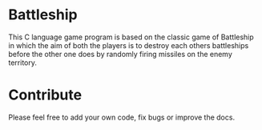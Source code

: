 # Battleship

This C language game program is based on the classic game of Battleship in which the aim of both the players is to destroy each others battleships before the other one does by randomly firing missiles on the enemy territory.

# Contribute

Please feel free to add your own code, fix bugs or improve the docs.
